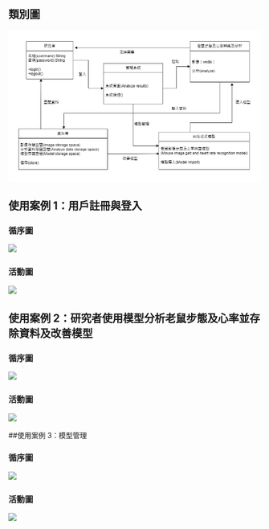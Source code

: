 ## 類別圖
![類別圖](類別圖1.png)

## 使用案例 1：用戶註冊與登入
### 循序圖

[![](https://mermaid.ink/img/pako:eNqdl01v2zYYx7-KoKJABjiG3l986CFNc8q2Q7IdBl1oibIJ05JHUW28IIceNqxFgBV7K3pqO2QDOmAIimJDkebjzHFy2lcYJVmxSFmyNxowLD-__8OHD8mH1LHsxwGUe3ICv0xh5MNdBAYEjL1IYm0CCEU-moCISp8lkEggkeavfpy_-evvi4vZD6_r1ME0oXCcc-8-zP9860UFk6m3790rzD3p-vL97OtfZ-_fXb94Ofv-dHb-zfyXy4IskG0GZ5qedPPm-fUfT1aiAFPp6ttns6cvi-dV8vmLD6yngvrn8vTm9fn87OLmt59vXj0uRBAnUJqdvb366Xmzl4Xs9Pz697Or756x3wtxFHiR3JHHkIwBClgejzODJ9MhHENP7rGfAQxBiqkndyqmzwFBoI9hkjHHhTNP7gN_NCBxyrzm0kdDROFCmNknBI0Bmd6PcUwK4s7eg729XbPCJNCPo0CgQtaCqicK2Zzx0DDBW47SkVRFuduRXKur2YapuI6iu3c_qgexE5MAEkGvGcyBlemdRv1tgCs9WLcO9K6puYaq2pZhcw7K2FfqnfUBLAZwCI9oNUeqruqKsipQkVRY09QVEQkgGfS33K6pLJrKstr4VA0QowhW-9PzxvXHB8Rb2UqMdkaD9gWyBGpro5_nVV2YXd1WdndqZm1hBqxxvQNC4kdDCILWEYRxRPfAGOFpQXgeGxWB_dQfQiqNk-y5Iz2EJAAR6EjZbsGC_AB9tdhhqjU5qqYP9CHeEbbSHehknwoWscLXkqbcnA-1KRE-TlmVIC2ZLImqm1rCFvVhH0Wj9klHFMPmWYfBAO5vNnLg05gLKt-6ptu1NEu1HE0z9I7EHm3bMnVLVzUn209211VU11Jsx9C5_VS4a85kbhe2Rh-zKEVmn1_3AwKn1XWLBhHAzQko7IetW6NYGvERi7a1iN5yK4vc_85U7nZNJnAcT9YgUUxhLbL6wsoxfqBsgZogEJj1U4MeAoriqN6nZVmrSaFbI_twNai4bXySjvucR_HEY8Wq7o_VVbClKlp2VrEvzTQ7ktI1XG5RYnqwSrumA22ZKIM7DChIRvXxm7oR9n0R4wfvAFcJAoHJcr6PBkPaElrJbYDsAjJqmcIS-zSlCQrgBuR9jPxRdkHhzz1dtXRxwuHhZqmpwHyC-qFvh2GFHBBUPT1wliehGARxtMJVKylGKHA-QbQ-ijB0WBMxfjVCbnLjAEyFQsYTeRFomQLIDlAipMg0NdZESKx1NcrHIEkyqumKEyKMD6cTqDQVwhJQm464EtCW9VFXjPW3yFKnL3WqttQ1Xv5KnVHR2dbm_ZlL3fZ_6M6q3DA378yuBOk4jb1lshMvOmEvEiCl8cE08uUeJSnsyOwcHwzlXgjYW0pHTicBoOUrWokUfz4IEDtBy__Yu9gXcTy-FcLc-nHxqpe_8Z38CyFzR_A?type=png)](https://mermaid-js.github.io/mermaid-live-editor/edit#pako:eNqdl01v2zYYx7-KoKJABjiG3l986CFNc8q2Q7IdBl1oibIJ05JHUW28IIceNqxFgBV7K3pqO2QDOmAIimJDkebjzHFy2lcYJVmxSFmyNxowLD-__8OHD8mH1LHsxwGUe3ICv0xh5MNdBAYEjL1IYm0CCEU-moCISp8lkEggkeavfpy_-evvi4vZD6_r1ME0oXCcc-8-zP9860UFk6m3790rzD3p-vL97OtfZ-_fXb94Ofv-dHb-zfyXy4IskG0GZ5qedPPm-fUfT1aiAFPp6ttns6cvi-dV8vmLD6yngvrn8vTm9fn87OLmt59vXj0uRBAnUJqdvb366Xmzl4Xs9Pz697Or756x3wtxFHiR3JHHkIwBClgejzODJ9MhHENP7rGfAQxBiqkndyqmzwFBoI9hkjHHhTNP7gN_NCBxyrzm0kdDROFCmNknBI0Bmd6PcUwK4s7eg729XbPCJNCPo0CgQtaCqicK2Zzx0DDBW47SkVRFuduRXKur2YapuI6iu3c_qgexE5MAEkGvGcyBlemdRv1tgCs9WLcO9K6puYaq2pZhcw7K2FfqnfUBLAZwCI9oNUeqruqKsipQkVRY09QVEQkgGfS33K6pLJrKstr4VA0QowhW-9PzxvXHB8Rb2UqMdkaD9gWyBGpro5_nVV2YXd1WdndqZm1hBqxxvQNC4kdDCILWEYRxRPfAGOFpQXgeGxWB_dQfQiqNk-y5Iz2EJAAR6EjZbsGC_AB9tdhhqjU5qqYP9CHeEbbSHehknwoWscLXkqbcnA-1KRE-TlmVIC2ZLImqm1rCFvVhH0Wj9klHFMPmWYfBAO5vNnLg05gLKt-6ptu1NEu1HE0z9I7EHm3bMnVLVzUn209211VU11Jsx9C5_VS4a85kbhe2Rh-zKEVmn1_3AwKn1XWLBhHAzQko7IetW6NYGvERi7a1iN5yK4vc_85U7nZNJnAcT9YgUUxhLbL6wsoxfqBsgZogEJj1U4MeAoriqN6nZVmrSaFbI_twNai4bXySjvucR_HEY8Wq7o_VVbClKlp2VrEvzTQ7ktI1XG5RYnqwSrumA22ZKIM7DChIRvXxm7oR9n0R4wfvAFcJAoHJcr6PBkPaElrJbYDsAjJqmcIS-zSlCQrgBuR9jPxRdkHhzz1dtXRxwuHhZqmpwHyC-qFvh2GFHBBUPT1wliehGARxtMJVKylGKHA-QbQ-ijB0WBMxfjVCbnLjAEyFQsYTeRFomQLIDlAipMg0NdZESKx1NcrHIEkyqumKEyKMD6cTqDQVwhJQm464EtCW9VFXjPW3yFKnL3WqttQ1Xv5KnVHR2dbm_ZlL3fZ_6M6q3DA378yuBOk4jb1lshMvOmEvEiCl8cE08uUeJSnsyOwcHwzlXgjYW0pHTicBoOUrWokUfz4IEDtBy__Yu9gXcTy-FcLc-nHxqpe_8Z38CyFzR_A)

### 活動圖

[![](https://mermaid.ink/img/pako:eNqdl81r40YUwP8VoWUhBcfo-yOHQh3Hp7Q9xPSwcQ4jaSQPHkvuaLSJG3LYQ3vZhYY9LO2hpN1ut1AoOZTCsuTfcT5O_Rc6kqxYGlmy2zEYj9_vfcybN2-kc9GNPCjuiT6OTt0xIFQY9kehwMZnxw9vXi5-f3ki7O5-KvSO728-LL79bfHhr_sfrxavXy2uv7t7e3OSs72M2T_npLc_XC8u39_--evd24__3Fxd5PA-gwUmynT6xw-_XN-9-_jw_s3Dzy9OSgTTzIiDgnh1ff_Hu9vvL9nvJXeQh5ZP-tlkcHz39-XtT1eMEDviFJIpQB5b33kKjUQ6hlM4EvfYTw_6IMF0JHZKoq8AQcDBME6Z89zwSHSAOwlIlIRerno6RhQuFVP5jKApIPP9CEckJ54MDgaDvl5iYuhGocdRPhte2RKFhKIqNI7xjiV1BFmSnnYE2-gqpqZLtiWp9tNP6kH0IuJBwukrGjNgpPpWo_5jgGstGI8G1K6u2Josm4ZmVgwUsa_VtzYHsFzAEJ7Rco5kVVYlaV2gPCmxochrIuJAEjg7dleXlkNmWW2clQPEKIRlf2o2Kv6qAVWlrBLD3iRoL5AVUKsNJ8urvBTbqin1ezWxshQDNireASHR6RgCr3UFfhTSAZgiPM-J0YitikAncceQCtM4nXeE55B4IAQdIT0tmFM_Qt8sT5hszM7K6QMOxD3uKD2BVvopYSFrSC1pysTZUpsS4eIkZjvfksmCKJupJWzZHw5ROGnfdEQxbN516AXwcLuVA5dGlaCyo6vbXUMxZMNSFE3tCGxqmoauGqqsWOl5Mru2JNuGZFqaWjlPubnmTGZy7mg4mEXJM4fVug8InJfrFgUhwM0JyOXD1qORl0Z0xqJtbaKP3Nom978zlZndkAkcRbMNSBhRWIusXlgZVl0oK1AdeByzeWvQc0BRFNZ9GoaxnuTcaumn0oO-TmDowi-SqVOxyN94rFnV7bG-CnZkSUnvKval6HpHkLqaXSlKTI_W6W5woKwSpVUuAwriSX39uqr5jstj1cVbwJY8j2PSnB-iYExbQiu4LZA-IJOWLSywLxMaIw9uQe5j5E7SB5TqvafKhspvOBxul5oSXE2Q47um75fIgKDy7YHTPHHNwIvCNaZaST5CjnMJovVV-L7FBo9VqxFWNjfywJxrZFUiawItWwDZBUq4FOm6wgYP8b2uRrkYxHFKNT3i-Ajj4XwGpaZGWABy0xVXAMqqP6qStvkpstBTV3qystJrfPgr9LSSnmls709f6e3-B3dG6Qlze2dmKUjLavSWqrF3lgv2IgESGh3NQ1fcoySBHZHd48FY3PMBjtksmXmAwj4CAQHTAsn_PPAQu0GL_2YgfBZF00dFmEk_z1_Bsjexi38Bg0QYjA?type=png)](https://mermaid-js.github.io/mermaid-live-editor/edit#pako:eNqdl81r40YUwP8VoWUhBcfo-yOHQh3Hp7Q9xPSwcQ4jaSQPHkvuaLSJG3LYQ3vZhYY9LO2hpN1ut1AoOZTCsuTfcT5O_Rc6kqxYGlmy2zEYj9_vfcybN2-kc9GNPCjuiT6OTt0xIFQY9kehwMZnxw9vXi5-f3ki7O5-KvSO728-LL79bfHhr_sfrxavXy2uv7t7e3OSs72M2T_npLc_XC8u39_--evd24__3Fxd5PA-gwUmynT6xw-_XN-9-_jw_s3Dzy9OSgTTzIiDgnh1ff_Hu9vvL9nvJXeQh5ZP-tlkcHz39-XtT1eMEDviFJIpQB5b33kKjUQ6hlM4EvfYTw_6IMF0JHZKoq8AQcDBME6Z89zwSHSAOwlIlIRerno6RhQuFVP5jKApIPP9CEckJ54MDgaDvl5iYuhGocdRPhte2RKFhKIqNI7xjiV1BFmSnnYE2-gqpqZLtiWp9tNP6kH0IuJBwukrGjNgpPpWo_5jgGstGI8G1K6u2Josm4ZmVgwUsa_VtzYHsFzAEJ7Rco5kVVYlaV2gPCmxochrIuJAEjg7dleXlkNmWW2clQPEKIRlf2o2Kv6qAVWlrBLD3iRoL5AVUKsNJ8urvBTbqin1ezWxshQDNireASHR6RgCr3UFfhTSAZgiPM-J0YitikAncceQCtM4nXeE55B4IAQdIT0tmFM_Qt8sT5hszM7K6QMOxD3uKD2BVvopYSFrSC1pysTZUpsS4eIkZjvfksmCKJupJWzZHw5ROGnfdEQxbN516AXwcLuVA5dGlaCyo6vbXUMxZMNSFE3tCGxqmoauGqqsWOl5Mru2JNuGZFqaWjlPubnmTGZy7mg4mEXJM4fVug8InJfrFgUhwM0JyOXD1qORl0Z0xqJtbaKP3Nom978zlZndkAkcRbMNSBhRWIusXlgZVl0oK1AdeByzeWvQc0BRFNZ9GoaxnuTcaumn0oO-TmDowi-SqVOxyN94rFnV7bG-CnZkSUnvKval6HpHkLqaXSlKTI_W6W5woKwSpVUuAwriSX39uqr5jstj1cVbwJY8j2PSnB-iYExbQiu4LZA-IJOWLSywLxMaIw9uQe5j5E7SB5TqvafKhspvOBxul5oSXE2Q47um75fIgKDy7YHTPHHNwIvCNaZaST5CjnMJovVV-L7FBo9VqxFWNjfywJxrZFUiawItWwDZBUq4FOm6wgYP8b2uRrkYxHFKNT3i-Ajj4XwGpaZGWABy0xVXAMqqP6qStvkpstBTV3qystJrfPgr9LSSnmls709f6e3-B3dG6Qlze2dmKUjLavSWqrF3lgv2IgESGh3NQ1fcoySBHZHd48FY3PMBjtksmXmAwj4CAQHTAsn_PPAQu0GL_2YgfBZF00dFmEk_z1_Bsjexi38Bg0QYjA)

## 使用案例 2：研究者使用模型分析老鼠步態及心率並存除資料及改善模型
### 循序圖

[![](https://mermaid.ink/img/pako:eNqdl01v2zYYgP-KoKJABjiGvj986CFNc8q2Q7IdBl8oibYFy5JHyW28IEBaoG3WFGswBMUCbMlabGiAHYIu6NC1Kfpn5o-c9hdGSpYtUpbsjgYMy3zeT758Ke7yduBAvsaH8Nse9G247oImAp26z-HRBShybbcL_Ij7KoSIAyH3z4ePo-Pz8f7DPLLVDyPYIdDo8v3ozes84YAIWCCEhBlfPh4-Pxm8-yOPdbBPBBmevxicHtb9hCAerN66lVipceOrt4OHvw_eXo5PzgY_Ph1cPBq9vErIBFnFMJGpcaOT9xgdHhwNnpz9e_X0-sXF6Ld3wx9eDQ7-uv71_vUvL8sMfHg9-v5xAsSOzYjEvSQhBYaPz4jVg0fD06PRm6Ph6c8JB7yIGzx7Mjx5MH61P7g4m6ifoyFLDc9Pxuc_ZR2CvkO5nuYXyz24JP7HlpNMJ2BKYJgEU-OGx39f7_-ZXTA6yCJFJITr-4fT0CnlU_eHhx8Hz55n5aYux99kbfkK34GoA1wH1-Eu-bvORy3YgXW-hn86sAF6XlTnK5mprwFygeXBkDC7E4W8Bex2EwU9bCIWvddyIzgRJPNd5HYA6t8OvAAlxI2NOxsb62qGCaEd-A5DNfBwspoiiKuVhlqht2IIFU4UhJsVztSqkq6ogmkIsnnzs7wTawFyIGLkJQUr0Ii8USg_dXCuBm2qQK6qkqmIoq4pOqUg9X2uvLHYgUkA23AnyuZIlEVZEOY5ypICHpI4xyMGRE1rxayqwmSIOKuFT1kHPdeHWXtyPCh7tEP0LK5Ef63dLC-QGZCrDSvOqziZNmVdWF_LTUuTaYAHZR0gFNxrQeCURtAI_GgDdFyvnxD1Oo4KQatntyDunyF5rnB3IXKADyoc2S0eI77lfjfZYaLW3cmmD1jQW2O20g1okE8G83GbKElTPB2HWpQI2-vhDoNKMpkSWTW5hE36w6brt8sX3Y08WLzq0GnCzeUiB3YUUE7FW1c1q5qkiZohSYpc4fCjrmuqrMmiZJD9pFdNQTQ1QTcUmdpPibriTMbzzNawPOwly2zSdd9EsJ-tW7fpA684Acn8dunWSEoj2MHeljbRKTe3yf3vTMVqF2TCC4LuAsQPIpjzLF9YMUYHigtUBQ7DLF4a9y6I3MDP29Q0bT7JmFXIh-pBydvaF72ORWlkTzzcrPL6cF8FK6IgkbMKf0mqWuGEqmJSRelFW_NkFxiQZolSqMMgAmE7H78qKw3LZjE6eAOYguMwDMn5pttsRSWupdwSyDpA7ZIlTLEve1HoOnAJ8rbn2m3ygkKfe7KoyeyCw-3lUpOB6QRZDVtvNDJkE7nZ08MjeWKagRP4c1SVkqyHDGcjN8pH0WgYeLAYXY2QWtzAAX2mkdFE3ARKlgDiAxQxKVJVCQ8WYntdjrI9EIaEKnrFabiet93vQqGoEaaAWHTEpYA064-yoCx-i0zl5JmcKM3kCl_-UjklI6dry9tTZ3Krn2BOy7xhLm9MzzhpGIXWiNhe3d_DFwnQi4Ktvm_ztQj1YIXH53izxdcawAvxU6-LbyjpFZf5947j4iM0lcPX0G-CYMbAePbz5K4cX5n3_gMupNdh?type=png)](https://mermaid-js.github.io/mermaid-live-editor/edit#pako:eNqdl01v2zYYgP-KoKJABjiGvj986CFNc8q2Q7IdBl8oibYFy5JHyW28IEBaoG3WFGswBMUCbMlabGiAHYIu6NC1Kfpn5o-c9hdGSpYtUpbsjgYMy3zeT758Ke7yduBAvsaH8Nse9G247oImAp26z-HRBShybbcL_Ij7KoSIAyH3z4ePo-Pz8f7DPLLVDyPYIdDo8v3ozes84YAIWCCEhBlfPh4-Pxm8-yOPdbBPBBmevxicHtb9hCAerN66lVipceOrt4OHvw_eXo5PzgY_Ph1cPBq9vErIBFnFMJGpcaOT9xgdHhwNnpz9e_X0-sXF6Ld3wx9eDQ7-uv71_vUvL8sMfHg9-v5xAsSOzYjEvSQhBYaPz4jVg0fD06PRm6Ph6c8JB7yIGzx7Mjx5MH61P7g4m6ifoyFLDc9Pxuc_ZR2CvkO5nuYXyz24JP7HlpNMJ2BKYJgEU-OGx39f7_-ZXTA6yCJFJITr-4fT0CnlU_eHhx8Hz55n5aYux99kbfkK34GoA1wH1-Eu-bvORy3YgXW-hn86sAF6XlTnK5mprwFygeXBkDC7E4W8Bex2EwU9bCIWvddyIzgRJPNd5HYA6t8OvAAlxI2NOxsb62qGCaEd-A5DNfBwspoiiKuVhlqht2IIFU4UhJsVztSqkq6ogmkIsnnzs7wTawFyIGLkJQUr0Ii8USg_dXCuBm2qQK6qkqmIoq4pOqUg9X2uvLHYgUkA23AnyuZIlEVZEOY5ypICHpI4xyMGRE1rxayqwmSIOKuFT1kHPdeHWXtyPCh7tEP0LK5Ef63dLC-QGZCrDSvOqziZNmVdWF_LTUuTaYAHZR0gFNxrQeCURtAI_GgDdFyvnxD1Oo4KQatntyDunyF5rnB3IXKADyoc2S0eI77lfjfZYaLW3cmmD1jQW2O20g1okE8G83GbKElTPB2HWpQI2-vhDoNKMpkSWTW5hE36w6brt8sX3Y08WLzq0GnCzeUiB3YUUE7FW1c1q5qkiZohSYpc4fCjrmuqrMmiZJD9pFdNQTQ1QTcUmdpPibriTMbzzNawPOwly2zSdd9EsJ-tW7fpA684Acn8dunWSEoj2MHeljbRKTe3yf3vTMVqF2TCC4LuAsQPIpjzLF9YMUYHigtUBQ7DLF4a9y6I3MDP29Q0bT7JmFXIh-pBydvaF72ORWlkTzzcrPL6cF8FK6IgkbMKf0mqWuGEqmJSRelFW_NkFxiQZolSqMMgAmE7H78qKw3LZjE6eAOYguMwDMn5pttsRSWupdwSyDpA7ZIlTLEve1HoOnAJ8rbn2m3ygkKfe7KoyeyCw-3lUpOB6QRZDVtvNDJkE7nZ08MjeWKagRP4c1SVkqyHDGcjN8pH0WgYeLAYXY2QWtzAAX2mkdFE3ARKlgDiAxQxKVJVCQ8WYntdjrI9EIaEKnrFabiet93vQqGoEaaAWHTEpYA064-yoCx-i0zl5JmcKM3kCl_-UjklI6dry9tTZ3Krn2BOy7xhLm9MzzhpGIXWiNhe3d_DFwnQi4Ktvm_ztQj1YIXH53izxdcawAvxU6-LbyjpFZf5947j4iM0lcPX0G-CYMbAePbz5K4cX5n3_gMupNdh)
### 活動圖
[![](https://mermaid.ink/img/pako:eNqdl11r21YYgP-KUClk4Bh9W87FYI7jfjnpRcIuaufiWDqyhWXJk-UmngmkZW2zpqxhhNCMNVnL1gR2kXUho2vT9c9MtnO1v7CjI8nWkT-3YxCS3-f9POe8R2rTiqVCeoHWDGtDqQDbodayRZNC44vC1cGue7K7Ts3Pf05lCr3Ld-6jX9x3573DY_f7Z-7Z4-7ry3WfzWBmsd09_ICYzs6e-_T4n8vjLV-6iKRU58UZhrKFq1dn3Z_fd747cXf-uPrpwdXL1-sRzt17g7l7he7FXuflcSDzr1ksWgpj-fi2--2TAFjColyhc_rKPdr9--On7v6pu_O4c7RHYDmM3Sh094-9MDHgOTr6EQE-cgMjN9vu86edw4e9k233LJLMzWgytwpRqHN62Dt9Qbi7hbHbBffhuRczdtc7f9I5OHR3fgtu3v-6HjEd5j-jjn-9jVXuFPrSzv6fV9u_d88_dC_e-hUJ-DuYzAfGfcz961n3h2983e7FG1-LsJ_HWsvtqwe7_bL6_KAwy9HCrERC2f3kPj_oW_dnprf9aD2iFiZ9l5z0lfifRZNO0DVo14CuokXb9rAi7VRgDRbpBXSrQg00DadIJyKiL4Gtg5IBGx7TDvKiS0Cplm2raaq-6kZFd2Cg6Mnrtl4DdmvRMizbJ67llnK5rBhhGlCxTDVGaWioUUsOtB2dhCoNY05mEhTLMNcTVFpKcilBZNIyw6evfzYcRMayVWjH9DkBGZA8fXmsfj_AkRakvgE-KXJpgWVTkpAiDISxj9SXpwcQJLAGN51ojVie5RlmVKBxkkGDY0dEFAPtcmkunRSZYLCoqmOfogEaugmj_ng8CH9kQKQUrUQzUy1PXiADYGhtlHBd2UCc5lNMNjMk5gIxQIPwDmzb2qhAoE7MQLNMJwdqutHyiWIRZWXDUlOpQIeqNbznBHUf2iowQYLydosRU1_Vvw52GCvVN6PlAyVoZGJb6RqUvV8EM9EpM6FMWIxTHVcIxWg20MxPqGRIRM0MFSzoD3ndrE6edN0x4PhZh2oZ5mfLHCiORQSFt66YTkqcxEoyxwl8gkKPqZQk8hLPcrK3n1LJNMOmJSYlCzyxn3xz4yuJ5bGtUTJQlHEmT677sg1b0XWrl01gjC-AL1-buDX8pWFtomgnNtE-N7LJ_e9KYbNTKmFYVn0KYloOHIpseGFhjEwULVARqDFm-tTo94GjW-awT0mSRpMxt4L3I3rQV01oKnClWSsRFuMnHmpWw_ZQXwVzLMN5ZxW6cKKYoJikkCYWpeGsjtKd4oAbFEogDgMHNKrD-Yu8oJWUOEYmL4M0o6oxxqt5Xi9XnAmhhdwMSBbY1QlTGGJ3m05DV-EM5KKhK1XvBYU893hW4uMTDtdmK00EJgtU0pSUpkXIsq1HTw_Dq1OsGaiWOcLURDIeYYxTbN0ZzkLTZDTiGLkaITG5lgpasUZGErgJTJgCiA5QO1YiUeTQiEPxXjdEKQZoNDxq3CuOphvGWqsOmXGNMATYcUdcCHCD_sgzwvS3yFCPH-ix3EBv7MtfqCdE9FLS7P7Egd78f3AnRd4wZ3eWigQpy2O9eWroi2ULfUiApmOttkyFXnDsJkzQ6BwvV-gFDRgN9NSsq8CBWR2UbVCL_buk6ugIDfXqwLxnWQMGYumy_2GNv6-3_gVUiQMm?type=png)](https://mermaid-js.github.io/mermaid-live-editor/edit#pako:eNqdl11r21YYgP-KUClk4Bh9W87FYI7jfjnpRcIuaufiWDqyhWXJk-UmngmkZW2zpqxhhNCMNVnL1gR2kXUho2vT9c9MtnO1v7CjI8nWkT-3YxCS3-f9POe8R2rTiqVCeoHWDGtDqQDbodayRZNC44vC1cGue7K7Ts3Pf05lCr3Ld-6jX9x3573DY_f7Z-7Z4-7ry3WfzWBmsd09_ICYzs6e-_T4n8vjLV-6iKRU58UZhrKFq1dn3Z_fd747cXf-uPrpwdXL1-sRzt17g7l7he7FXuflcSDzr1ksWgpj-fi2--2TAFjColyhc_rKPdr9--On7v6pu_O4c7RHYDmM3Sh094-9MDHgOTr6EQE-cgMjN9vu86edw4e9k233LJLMzWgytwpRqHN62Dt9Qbi7hbHbBffhuRczdtc7f9I5OHR3fgtu3v-6HjEd5j-jjn-9jVXuFPrSzv6fV9u_d88_dC_e-hUJ-DuYzAfGfcz961n3h2983e7FG1-LsJ_HWsvtqwe7_bL6_KAwy9HCrERC2f3kPj_oW_dnprf9aD2iFiZ9l5z0lfifRZNO0DVo14CuokXb9rAi7VRgDRbpBXSrQg00DadIJyKiL4Gtg5IBGx7TDvKiS0Cplm2raaq-6kZFd2Cg6Mnrtl4DdmvRMizbJ67llnK5rBhhGlCxTDVGaWioUUsOtB2dhCoNY05mEhTLMNcTVFpKcilBZNIyw6evfzYcRMayVWjH9DkBGZA8fXmsfj_AkRakvgE-KXJpgWVTkpAiDISxj9SXpwcQJLAGN51ojVie5RlmVKBxkkGDY0dEFAPtcmkunRSZYLCoqmOfogEaugmj_ng8CH9kQKQUrUQzUy1PXiADYGhtlHBd2UCc5lNMNjMk5gIxQIPwDmzb2qhAoE7MQLNMJwdqutHyiWIRZWXDUlOpQIeqNbznBHUf2iowQYLydosRU1_Vvw52GCvVN6PlAyVoZGJb6RqUvV8EM9EpM6FMWIxTHVcIxWg20MxPqGRIRM0MFSzoD3ndrE6edN0x4PhZh2oZ5mfLHCiORQSFt66YTkqcxEoyxwl8gkKPqZQk8hLPcrK3n1LJNMOmJSYlCzyxn3xz4yuJ5bGtUTJQlHEmT677sg1b0XWrl01gjC-AL1-buDX8pWFtomgnNtE-N7LJ_e9KYbNTKmFYVn0KYloOHIpseGFhjEwULVARqDFm-tTo94GjW-awT0mSRpMxt4L3I3rQV01oKnClWSsRFuMnHmpWw_ZQXwVzLMN5ZxW6cKKYoJikkCYWpeGsjtKd4oAbFEogDgMHNKrD-Yu8oJWUOEYmL4M0o6oxxqt5Xi9XnAmhhdwMSBbY1QlTGGJ3m05DV-EM5KKhK1XvBYU893hW4uMTDtdmK00EJgtU0pSUpkXIsq1HTw_Dq1OsGaiWOcLURDIeYYxTbN0ZzkLTZDTiGLkaITG5lgpasUZGErgJTJgCiA5QO1YiUeTQiEPxXjdEKQZoNDxq3CuOphvGWqsOmXGNMATYcUdcCHCD_sgzwvS3yFCPH-ix3EBv7MtfqCdE9FLS7P7Egd78f3AnRd4wZ3eWigQpy2O9eWroi2ULfUiApmOttkyFXnDsJkzQ6BwvV-gFDRgN9NSsq8CBWR2UbVCL_buk6ugIDfXqwLxnWQMGYumy_2GNv6-3_gVUiQMm)

##使用案例 3：模型管理
### 循序圖
[![](https://mermaid.ink/img/pako:eNqdl0tv2zYcwL-KoKJABjiG3g8fekjTnLLtkGyHwRdKomzCsuRRdBsv6KHAhmItsB1aFFuBFc3QARmGvVB0C7Kt-zJxnHyLUZJlidTD7mjAsPz__Z8k_xSPRTfyoNgTY_jpFIYu3EVggMG4Hwp0TAAmyEUTEBLhoxhiAcTC4uXTxY9_XJyfz5-cVKmDWUzgOOVe_7V483uVGEdeIr48PZm_eFwVe4AAB8QwYa5eP7x89u38_Kd-mIEgIML8t6_mX_xA1RdvPs_-XUnevlj8-fzi7FE9kowkie1bt7Ioe8L1g7PLJw9ZJJNRiAbaW2Zxcfb46u8vCw4GNEDqbhVg5nHx9dv5z9_U-V2ltZ0brmqXzIde9pD6ufjn38XTU94qNbJdzuTk18Wr8wyidq9OHxXoMiNKJ-mzbFaB65cPrr_7nq1m5nb-7Je6fDjvjWwpgfmr57WVqTdVhYui5D-SVdEPxY44hngMkEdX8XEi6YtkCMewL_boTw_6YBqQvtgpiT4GGAEngHHCHC-tiQ5wRwMcTan9VPXeEBG4VEzkE4zGAM9uR0GEM-LG3p29vV29xMTQjUKPo3w6vLIlAumCZ6FhHGxZUkeQJelmR7CNrmJqumRbkmrffK8axE6EPYg5fUWjBoxE32rUXwVYa8FYGVC7umJrsmwamskYyGOv1bfWB7BM4BAekXKNZFVWJakuUJ6U6FDkmog4EA-cLburS8sh06o2PpUDDFAIy_7UdDD-2IBYKV2J4c5o0L5ACqCyNpy0rvJSbKumtLtTEStLMaCD8Q4wju4NIfBaM_CjkOyBMQpmGdHv06wwdKbuENIOHSfPHeEuxB4IQUdIdkvAqR-gz5Y7TDYmR-XyAQcGO9xWugGt5FPCQnrstJQpFaepNhXCDaa0Y-CWSuZE2UylYMv-sI_CUfukIxLA5lmH3gDub5Y5cEnEBJVuXd3uGoohG5aiaGpHoI-maeiqocqKlewns2tLsm1IpqWpzH7KzDVXMpVzW8MJaJQ8s8-u-wGGs_K6RYMQBM0FyOSHrVsjWxrREY22tYmuuNom978rlZpdU4kgiiZrkDAisBJZdWGlGJsoXaA68Dhm_dSgu4CgKKz6NAyjnuTcasmH6UHZu94H07HDWORPPNqsqvZoXwVbsqQkZxX9UnS9I0hdzWYWZUAO6nTXOFCKQmnMYUBAPKrmr6ua77g8xiZvAVvyPI5Jar6PBkPSElrObYDsAjxqmcIc-3BKYuTBDcjbAXJHyQsKe-6psqHyEw4PNytNCWYL5Piu6fslcoBR-fQIkjpxzcCLwhpTrSQfIce5GJFqFr5v0cFj7GqEzORGHphxjYwl0ibQMgWQHqCYK5GuK3TwEN_rKpQbgDhOqKZXHB8FweFsAqWmRpgDctMRlwNK0R9VSVv_FpnrqYWerBR6jS9_uZ5W0jONzf3phd72O7gzSm-YmzszS0FaVqO3RO1-P7xPLxJgSqKDWeiKPYKnsCPSc3wwFHs-oNeYjjid0FtcfkHm_r3jIXqE5nr0JvtJFBUMTKXvZzft9MJ9_z9jP-bm?type=png)](https://mermaid-js.github.io/mermaid-live-editor/edit#pako:eNqdl0tv2zYcwL-KoKJABjiG3g8fekjTnLLtkGyHwRdKomzCsuRRdBsv6KHAhmItsB1aFFuBFc3QARmGvVB0C7Kt-zJxnHyLUZJlidTD7mjAsPz__Z8k_xSPRTfyoNgTY_jpFIYu3EVggMG4Hwp0TAAmyEUTEBLhoxhiAcTC4uXTxY9_XJyfz5-cVKmDWUzgOOVe_7V483uVGEdeIr48PZm_eFwVe4AAB8QwYa5eP7x89u38_Kd-mIEgIML8t6_mX_xA1RdvPs_-XUnevlj8-fzi7FE9kowkie1bt7Ioe8L1g7PLJw9ZJJNRiAbaW2Zxcfb46u8vCw4GNEDqbhVg5nHx9dv5z9_U-V2ltZ0brmqXzIde9pD6ufjn38XTU94qNbJdzuTk18Wr8wyidq9OHxXoMiNKJ-mzbFaB65cPrr_7nq1m5nb-7Je6fDjvjWwpgfmr57WVqTdVhYui5D-SVdEPxY44hngMkEdX8XEi6YtkCMewL_boTw_6YBqQvtgpiT4GGAEngHHCHC-tiQ5wRwMcTan9VPXeEBG4VEzkE4zGAM9uR0GEM-LG3p29vV29xMTQjUKPo3w6vLIlAumCZ6FhHGxZUkeQJelmR7CNrmJqumRbkmrffK8axE6EPYg5fUWjBoxE32rUXwVYa8FYGVC7umJrsmwamskYyGOv1bfWB7BM4BAekXKNZFVWJakuUJ6U6FDkmog4EA-cLburS8sh06o2PpUDDFAIy_7UdDD-2IBYKV2J4c5o0L5ACqCyNpy0rvJSbKumtLtTEStLMaCD8Q4wju4NIfBaM_CjkOyBMQpmGdHv06wwdKbuENIOHSfPHeEuxB4IQUdIdkvAqR-gz5Y7TDYmR-XyAQcGO9xWugGt5FPCQnrstJQpFaepNhXCDaa0Y-CWSuZE2UylYMv-sI_CUfukIxLA5lmH3gDub5Y5cEnEBJVuXd3uGoohG5aiaGpHoI-maeiqocqKlewns2tLsm1IpqWpzH7KzDVXMpVzW8MJaJQ8s8-u-wGGs_K6RYMQBM0FyOSHrVsjWxrREY22tYmuuNom978rlZpdU4kgiiZrkDAisBJZdWGlGJsoXaA68Dhm_dSgu4CgKKz6NAyjnuTcasmH6UHZu94H07HDWORPPNqsqvZoXwVbsqQkZxX9UnS9I0hdzWYWZUAO6nTXOFCKQmnMYUBAPKrmr6ua77g8xiZvAVvyPI5Jar6PBkPSElrObYDsAjxqmcIc-3BKYuTBDcjbAXJHyQsKe-6psqHyEw4PNytNCWYL5Piu6fslcoBR-fQIkjpxzcCLwhpTrSQfIce5GJFqFr5v0cFj7GqEzORGHphxjYwl0ibQMgWQHqCYK5GuK3TwEN_rKpQbgDhOqKZXHB8FweFsAqWmRpgDctMRlwNK0R9VSVv_FpnrqYWerBR6jS9_uZ5W0jONzf3phd72O7gzSm-YmzszS0FaVqO3RO1-P7xPLxJgSqKDWeiKPYKnsCPSc3wwFHs-oNeYjjid0FtcfkHm_r3jIXqE5nr0JvtJFBUMTKXvZzft9MJ9_z9jP-bm)

### 活動圖

[![](https://mermaid.ink/img/pako:eNqdl11v21QYx7-K5WlSkdLI73F6gUSadm9pd9GKC5JenNjHiRXHDo6zNkS9mAQarAgqdarGpHUrjFFAbKCpUJUxvkwTN1d8BY6PncbnOE4Cx1IU-_k9L-d_3uweqzk6ZJdYw3K2tTpwPWazWLEZ1D4oDw_3-j_sbTGLi-8zhV7_16_6n30_ODn2Tz_95-2z3ZAKfwuIYQaPX2N0udd_d9Q_-Onyu-PQZ0wvB5z_x5OLs4ehCTsUy_7zR_6Pv1-cn_cPjof3zwYHD8I8W6FbEWMrZf_Nn_7pbxdne5dvvyCAFQyslvuvvhx8vh8CW_ECceLLNw8Gh9_0z3-O5b5RRsVSBv_rd_1fHhMJbsxKgBXo77_E3M3exV9_-49OaLFuxmW6VR4ev_ZfnIcQKuHy5GEU8hYGbhNAKMvw-f3h02_905dxxYhCbmPfO724jMPjo_7R3riOO7jYw1ehFTuUymHJV0-joCVsXYs6TmQKo7x4EouyPooyeho5rKdHWcOmu2X_dH_w9BkysRm2Cd0mMHU0LXsBVGG9OmzCCruE_urQAB3Lq7CZmOlD4JqgasF2wPSi8GwVaI2a63RsPXTdrpsejBwDe8s1m8DtLjuW44bEtdWV1dWiHGPaUHNsnaIM1PR4JA-6nklC9ba1oHIZhue46xkmr2SFnCRzeZUT89ffSxZRcFwdupS_IKEASuCvpvpfFTgxgnIVQMzKQl7i-Zwi5YgAo9on-quzC4g6sAl3vLhGvMiLHDepUJrkUBP4CRVRoFurLuSzMhc1Hqmaehcv0DJtGM8n4kbkIwsirWgm2oVGbfoEGQOJuVHFuvKROS_muGIhYRYiM0CNyA5c19muQ6BP7YHh2N4qaJpWNyQqFdQrF1Y7Wh16TLMd3GeYe9DVgQ0yTLBaLMp9w_wkWmG80tqJyweq0CpQS-kaVIMrhtnoHJkiEzbjrqYJoVmdNhr5KUqOiHiYhGDR_lAy7cb0QTc9C6aPOtRrsDRfz4HmOURReOnK-awiKLyiCoIkZhh0m8spsqiIvKAG6ymXzXN8XuFyqiQS6ykMl64ktlNLo2qhKmmmRM77mgu78Xlr1mxgpQsQ2jenLo1wajg7qNqpm-gVN3GT-99K4bAzlLAcpzUDsR0PJipLTiyMkR1FE1QGOsXMHhrzHvBMx07mVBRlMkmllYKL2IM-7kBbg-udZpWISJ94aLNKxkP7KljgOSE4q9CPIMsZhstKeWJSWt7GJN8ZCYSxUBJxGHig3Uj2XxYlo6rRGNl5FeQ5XaeYQPOSWat7U0obcXMgReA2pgzhCLvb8dqmDucgly1TawQvKOS5J_KKSA843JxPmhhMClQ1tJxhxMiaa8ZPDyvQidoMdMeeEGoqSVdIcZpresleGIaKGo2RsxESg-vooEttZCSBN4EpQwDRAepSEsmygBoN0XtdgtIs0G4HVNorjmFa1ma3Bbm0jXAE8GlH3AgQxvujyEmz3yJHfuLYjxfGfqkvfyM_KeaXU-bPJ4_9Fv9DOiX2hjl_slysSFVNzRa4oQ-dXfQhATqes9G1NXbJczsww6JzvFZnlwxgtdFdp6UDDxZNUHNBk3q6opvoCB35tYD9keOMGYita-GnM_6C3v0XBMztLQ?type=png)](https://mermaid-js.github.io/mermaid-live-editor/edit#pako:eNqdl11v21QYx7-K5WlSkdLI73F6gUSadm9pd9GKC5JenNjHiRXHDo6zNkS9mAQarAgqdarGpHUrjFFAbKCpUJUxvkwTN1d8BY6PncbnOE4Cx1IU-_k9L-d_3uweqzk6ZJdYw3K2tTpwPWazWLEZ1D4oDw_3-j_sbTGLi-8zhV7_16_6n30_ODn2Tz_95-2z3ZAKfwuIYQaPX2N0udd_d9Q_-Onyu-PQZ0wvB5z_x5OLs4ehCTsUy_7zR_6Pv1-cn_cPjof3zwYHD8I8W6FbEWMrZf_Nn_7pbxdne5dvvyCAFQyslvuvvhx8vh8CW_ECceLLNw8Gh9_0z3-O5b5RRsVSBv_rd_1fHhMJbsxKgBXo77_E3M3exV9_-49OaLFuxmW6VR4ev_ZfnIcQKuHy5GEU8hYGbhNAKMvw-f3h02_905dxxYhCbmPfO724jMPjo_7R3riOO7jYw1ehFTuUymHJV0-joCVsXYs6TmQKo7x4EouyPooyeho5rKdHWcOmu2X_dH_w9BkysRm2Cd0mMHU0LXsBVGG9OmzCCruE_urQAB3Lq7CZmOlD4JqgasF2wPSi8GwVaI2a63RsPXTdrpsejBwDe8s1m8DtLjuW44bEtdWV1dWiHGPaUHNsnaIM1PR4JA-6nklC9ba1oHIZhue46xkmr2SFnCRzeZUT89ffSxZRcFwdupS_IKEASuCvpvpfFTgxgnIVQMzKQl7i-Zwi5YgAo9on-quzC4g6sAl3vLhGvMiLHDepUJrkUBP4CRVRoFurLuSzMhc1Hqmaehcv0DJtGM8n4kbkIwsirWgm2oVGbfoEGQOJuVHFuvKROS_muGIhYRYiM0CNyA5c19muQ6BP7YHh2N4qaJpWNyQqFdQrF1Y7Wh16TLMd3GeYe9DVgQ0yTLBaLMp9w_wkWmG80tqJyweq0CpQS-kaVIMrhtnoHJkiEzbjrqYJoVmdNhr5KUqOiHiYhGDR_lAy7cb0QTc9C6aPOtRrsDRfz4HmOURReOnK-awiKLyiCoIkZhh0m8spsqiIvKAG6ymXzXN8XuFyqiQS6ykMl64ktlNLo2qhKmmmRM77mgu78Xlr1mxgpQsQ2jenLo1wajg7qNqpm-gVN3GT-99K4bAzlLAcpzUDsR0PJipLTiyMkR1FE1QGOsXMHhrzHvBMx07mVBRlMkmllYKL2IM-7kBbg-udZpWISJ94aLNKxkP7KljgOSE4q9CPIMsZhstKeWJSWt7GJN8ZCYSxUBJxGHig3Uj2XxYlo6rRGNl5FeQ5XaeYQPOSWat7U0obcXMgReA2pgzhCLvb8dqmDucgly1TawQvKOS5J_KKSA843JxPmhhMClQ1tJxhxMiaa8ZPDyvQidoMdMeeEGoqSVdIcZpresleGIaKGo2RsxESg-vooEttZCSBN4EpQwDRAepSEsmygBoN0XtdgtIs0G4HVNorjmFa1ma3Bbm0jXAE8GlH3AgQxvujyEmz3yJHfuLYjxfGfqkvfyM_KeaXU-bPJ4_9Fv9DOiX2hjl_slysSFVNzRa4oQ-dXfQhATqes9G1NXbJczsww6JzvFZnlwxgtdFdp6UDDxZNUHNBk3q6opvoCB35tYD9keOMGYita-GnM_6C3v0XBMztLQ)
